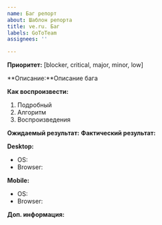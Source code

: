 ```yaml
---
name: Баг репорт
about: Шаблон репорта
title: ve.ru. Баг
labels: GoToTeam
assignees: ''

---
```


**Приоритет:** [blocker, critical, major, minor, low]

**Описание:**Описание бага

**Как воспроизвести:**
1. Подробный
2. Алгоритм
3. Воспроизведения

**Ожидаемый результат:** 
**Фактический результат:** 

**Desktop:**
 - OS: 
 - Browser:

**Mobile:**
- OS:
- Browser:

**Доп. информация:**
